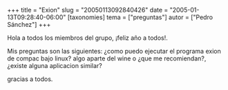 +++
title = "Exion"
slug = "20050113092840426"
date = "2005-01-13T09:28:40-06:00"
[taxonomies]
tema = ["preguntas"]
autor = ["Pedro Sánchez"]
+++

Hola a todos los miembros del grupo, ¡feliz año a todos!.

Mis preguntas son las siguientes: ¿como puedo ejecutar el programa exion
de compac bajo linux? algo aparte del wine o ¿que me recomiendan?,
¿existe alguna aplicacion similar?

gracias a todos.

